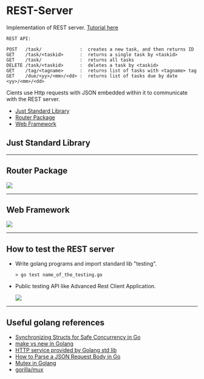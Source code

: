 # REST-Server
Implementation of REST server. [Tutorial here](https://eli.thegreenplace.net/2021/rest-servers-in-go-part-1-standard-library/)

    REST API:
    
    POST   /task/              :  creates a new task, and then returns ID
    GET    /task/<taskid>      :  returns a single task by <taskid> 
    GET    /task/              :  returns all tasks
    DELETE /task/<taskid>      :  deletes a task by <taskid>
    GET    /tag/<tagname>      :  returns list of tasks with <tagname> tag
    GET    /due/<yy>/<mm>/<dd> :  returns list of tasks due by date <yy>/<mm>/<dd>
    
Cients use Http requests with JSON embedded within it to communicate with the REST server.

* [Just Standard Library](#StandardLib)
* [Router Package](#Router)
* [Web Framework](#WebFramework)

## <a name="StandardLib"> Just Standard Library </a>

---

## <a name="Router"> Router Package </a>
<img src="https://i.imgur.com/MIWsXFy.png">

---

## <a name="WebFramework"> Web Framework </a>
<img src="https://i.imgur.com/CyIvjhP.png">

---

## How to test the REST server
* Write golang programs and import standard lib "testing".

    `> go test name_of_the_testing.go`
    
* Public testing API like Advanced Rest Client Application.

    <img src="https://i.imgur.com/UzxI6P9.png">

---

## Useful golang references 
* [Synchronizing Structs for Safe Concurrency in Go](https://bbengfort.github.io/2017/02/synchronizing-structs/)
* [make vs new in Golang](https://medium.com/d-d-mag/golang-%E7%AD%86%E8%A8%98-make-%E8%88%87-new-%E7%9A%84%E5%B7%AE%E5%88%A5-68b05c7ce016)
* [HTTP service provided by Golang std lib](https://www.jianshu.com/p/16210100d43d)
* [How to Parse a JSON Request Body in Go](https://www.alexedwards.net/blog/how-to-properly-parse-a-json-request-body)
* [Mutex in Golang](https://tour.golang.org/concurrency/9)
* [gorilla/mux](https://github.com/gorilla/mux)
